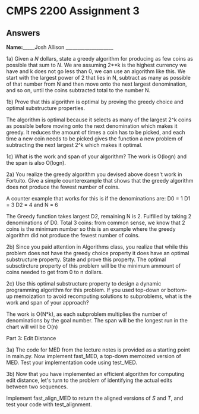 # CMPS 2200 Assignment 3
## Answers

**Name:**_____Josh Allison ____________________

1a) Given a $N$ dollars, state a greedy algorithm for producing as few coins as possible that sum to $N$.
We are assuming 2**k is the highest currency we have and k does not go less than 0, we can use an algorithm like this. 
We start with the largest power of 2 that lies in N, subtract as many as possible of that number from N and then move onto the next largest denomination, and so on, until the coins subtracted total to the number N. 


1b) Prove that this algorithm is optimal by proving the greedy choice and optimal substructure properties.

The algorithm is optimal because it selects as many of the largest 2^k coins as possible before moving onto the next denomination which makes it greedy. It reduces the amount of times a coin has to be picked, and each time a new coin needs to be picked gives the function a new problem of subtracting the next largest 2^k which makes it optimal.



1c) What is the work and span of your algorithm?
The work is O(logn) and the span is also O(logn).



2a) You realize the greedy algorithm you devised above doesn't work in Fortuito. Give a simple counterexample that shows that the greedy algorithm does not produce the fewest number of coins.

A counter example that works for this is if the denominations are: D0 = 1 D1 = 3 D2 = 4
and
N = 6

The Greedy function takes largest D2, remaining N is 2. Fulfilled by taking 2 denominations of D0. Total 3 coins:
from common sense, we know that 2 coins is the minimum number so this is an example where the greedy algorithm did not produce the fewest number of coins. 

2b) Since you paid attention in Algorithms class, you realize that while this problem does not have the greedy choice property it does have an optimal substructure property. State and prove this property. 
The optimal subsctircture property of this problem will be the minimum ammount of coins needed to get from 0 to n dollars. 


2c) Use this optimal substructure property to design a dynamic programming algorithm for this problem. If you used top-down or bottom-up memoization to avoid recomputing solutions to subproblems, what is the work and span of your approach?

The work is O(N*k), as each subproblem multiplies the number of denominations by the goal number. The span will be the longest run in the chart will will be O(n)

Part 3: Edit Distance


3a) The code for MED from the lecture notes is provided as a starting point in main.py. Now implement fast_MED, a top-down memoized version of MED. Test your implementation code using test_MED.


3b) Now that you have implemented an efficient algorithm for computing edit distance, let's turn to the problem of identifying the actual edits between two sequences.


Implement fast_align_MED to return the aligned versions of $S$ and $T$, and test your code with test_alignment.
